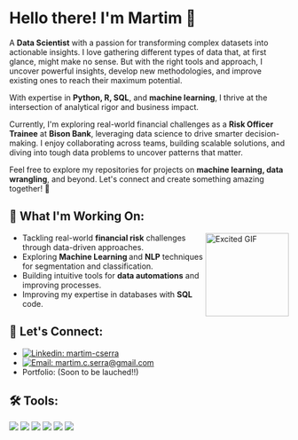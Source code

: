 # Hello there! I'm Martim 🤠

A **Data Scientist** with a passion for transforming complex datasets into actionable insights. I love gathering different types of data that, at first glance, might make no sense. But with the right tools and approach, I uncover powerful insights, develop new methodologies, and improve existing ones to reach their maximum potential.  

With expertise in **Python, R, SQL**, and **machine learning**, I thrive at the intersection of analytical rigor and business impact. 

Currently, I'm exploring real-world financial challenges as a **Risk Officer Trainee** at **Bison Bank**, leveraging data science to drive smarter decision-making. I enjoy collaborating across teams, building scalable solutions, and diving into tough data problems to uncover patterns that matter.  

Feel free to explore my repositories for projects on **machine learning, data wrangling**, and beyond. Let's connect and create something amazing together! 🚀  



## 🌱 What I'm Working On:  

</a></p>
<img align="right" src="https://media.giphy.com/media/o0vwzuFwCGAFO/giphy.gif?cid=790b7611tijrnz9axanthqs15u3uc8aceqaya15idq87ayxu&ep=v1_gifs_search&rid=giphy.gif&ct=g" alt="Excited GIF" width="150" />
<ul>
<li> Tackling real-world <strong> financial risk</strong> challenges through data-driven approaches.</li>
<li> Exploring <strong>Machine Learning </strong> and <strong>NLP</strong> techniques for segmentation and classification.</li>
<li> Building intuitive tools for <strong>data automations</strong> and improving processes.</li>
<li> Improving my expertise in databases with <strong>SQL</strong> code.</li>

</ul>

## 🔗 Let's Connect:  
- [![Linkedin: martim-cserra](https://custom-icon-badges.demolab.com/badge/Linkedin-0A66C2?logo=linkedin-white&logoColor=fff)](https://www.linkedin.com/in/martim-cserra/)
- [![Email: martim.c.serra@gmail.com](https://custom-icon-badges.demolab.com/badge/Mail-E61B23.svg?logo=mail)](mailto:martim.c.serra@gmail.com)
- Portfolio:  (Soon to be lauched!!) 


## 🛠️ Tools:
![](https://img.shields.io/badge/Python-FFD43B?style=for-the-badge&logo=python&logoColor=blue)
![](https://img.shields.io/badge/Pandas-2C2D72?style=for-the-badge&logo=pandas&logoColor=white)
![](https://img.shields.io/badge/scikit_learn-F7931E?style=for-the-badge&logo=scikit-learn&logoColor=white)
![](https://img.shields.io/badge/Jupyter-F37626.svg?&style=for-the-badge&logo=Jupyter&logoColor=white)
![](https://img.shields.io/badge/Matplotlib-000000?style=for-the-badge&logo=matplotlib&logoColor=white)
![](https://img.shields.io/badge/MySQL-005C84?style=for-the-badge&logo=mysql&logoColor=white)
